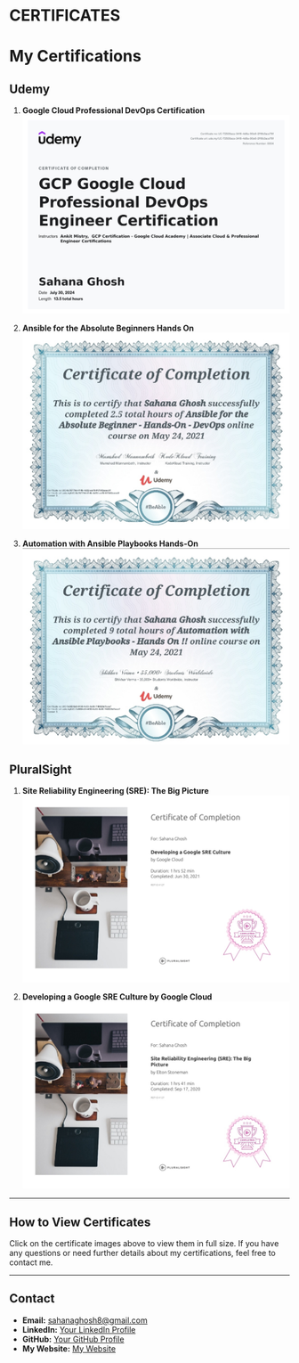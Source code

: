 # CERTIFICATES
# My Certifications

## Udemy

1.  **Google Cloud Professional DevOps Certification**
   ![Certificate](https://github.com/saghosh8/CERTIFICATES/blob/main/Google%20Cloud%20Professional%20Cloud%20DevOps%20Engineer%20Certification.jpg)

2. **Ansible for the Absolute Beginners Hands On**
   ![Certificate](https://github.com/saghosh8/CERTIFICATES/blob/main/Ansible%20for%20the%20Absolute%20Beginners%20Hands%20On.jpg)

3. **Automation with Ansible Playbooks Hands-On**
   ![Certificate](https://github.com/saghosh8/CERTIFICATES/blob/main/Automation%20with%20Ansible%20Playbooks.jpg)

## PluralSight

1. **Site Reliability Engineering (SRE): The Big Picture**
   ![Certificate](https://github.com/saghosh8/CERTIFICATES/blob/main/Google%20SRE%20Culture%20%20By%20Google%20Cloud%20Certificate.jpg)

2. **Developing a Google SRE Culture by Google Cloud**
   ![Certificate](https://github.com/saghosh8/CERTIFICATES/blob/main/SRE%20THE%20BIG%20PICTURE.jpg)

---

## How to View Certificates

Click on the certificate images above to view them in full size. If you have any questions or need further details about my certifications, feel free to contact me.

---

## Contact

- **Email:** sahanaghosh8@gmail.com
- **LinkedIn:** [Your LinkedIn Profile](https://www.linkedin.com/in/ghoshsahana/)
- **GitHub:** [Your GitHub Profile](https://github.com/saghosh8/)
- **My Website:** [My Website](https://www.latesttechinsights.com/)
